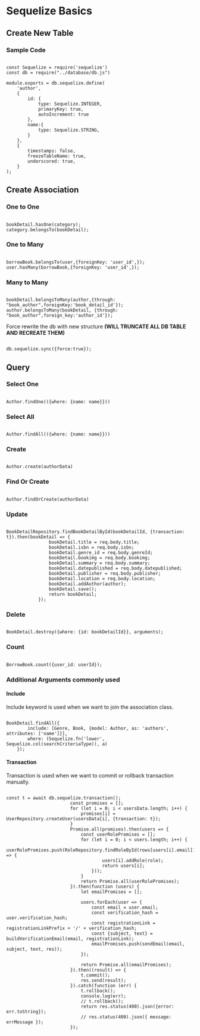 # Sequelize Basics

## Create New Table 
### Sample Code
<pre><code>
const Sequelize = require('sequelize')
const db = require("../database/db.js")

module.exports = db.sequelize.define(
    'author',
    {
        id: {
            type: Sequelize.INTEGER,
            primaryKey: true,
            autoIncrement: true
        },
        name:{
            type: Sequelize.STRING,
        }
    },
    {
        timestamps: false,
        freezeTableName: true,
        underscored: true,
    }
);
</code></pre>

## Create Association
### One to One
<pre><code>
bookDetail.hasOne(category);
category.belongsTo(bookDetail);
</code></pre>

### One to Many
<pre><code>
borrowBook.belongsTo(user,{foreignKey: 'user_id',});
user.hasMany(borrowBook,{foreignKey: 'user_id',});
</code></pre>

### Many to Many
<pre><code>
bookDetail.belongsToMany(author,{through: "book_author",foreignKey:'book_detail_id'});
author.belongsToMany(bookDetail, {through: "book_author",foreign_key:'author_id'});
</code></pre>

Force rewrite the db with new structure <b>(WILL TRUNCATE ALL DB TABLE AND RECREATE THEM)</b>
<pre><code>
db.sequelize.sync({force:true});
</code></pre>

## Query
### Select One
<pre><code>
Author.findOne(({where: {name: name}}))
</code></pre>

### Select All
<pre><code>
Author.findAll(({where: {name: name}}))
</code></pre>

### Create
<pre><code>
Author.create(authorData)
</code></pre>

### Find Or Create
<pre><code>
Author.findOrCreate(authorData)
</code></pre>

### Update
<pre><code>
BookDetailRepository.findBookDetailById(bookDetailId, {transaction: t}).then(bookDetail => {
                bookDetail.title = req.body.title;
                bookDetail.isbn = req.body.isbn;
                bookDetail.genre_id = req.body.genreId;
                bookDetail.bookimg = req.body.bookimg;
                bookDetail.summary = req.body.summary;
                bookDetail.datepublished = req.body.datepublished;
                bookDetail.publisher = req.body.publisher;
                bookDetail.location = req.body.location;
                bookDetail.addAuthor(author);
                bookDetail.save();
                return bookDetail;
            });
</code></pre>

### Delete
<pre><code>
BookDetail.destroy({where: {id: bookDetailId}}, arguments);
</code></pre>

### Count
<pre><code>
BorrowBook.count({user_id: userId});
</code></pre>

### Additional Arguments commonly used
#### Include
Include keyword is used when we want to join the association class.
<pre><code>
BookDetail.findAll({
        include: [Genre, Book, {model: Author, as: 'authors', attributes: ['name']}],
        where: (Sequelize.fn('lower', Sequelize.col(searchCriteriaType)), a)
    });
</code></pre>

#### Transaction
Transaction is used when we want to commit or rollback transaction manually.
<pre><code>
const t = await db.sequelize.transaction();
                        const promises = [];
                        for (let i = 0; i < usersData.length; i++) {
                            promises[i] = UserRepository.createUser(usersData[i], {transaction: t});
                        }
                        Promise.all(promises).then(users => {
                            const userRolePromises = [];
                            for (let i = 0; i < users.length; i++) {
                                userRolePromises.push(RoleRepository.findRoleById(rows[users[i].email]).then(role => {
                                    users[i].addRole(role);
                                    return users[i];
                                }));
                            }
                            return Promise.all(userRolePromises);
                        }).then(function (users) {
                            let emailPromises = [];

                            users.forEach(user => {
                                const email = user.email;
                                const verification_hash = user.verification_hash;
                                const registrationLink = registrationLinkPrefix + '/' + verification_hash;
                                const {subject, text} = buildVerificationEmail(email, registrationLink);
                                emailPromises.push(sendEmail(email, subject, text, res));
                            });

                            return Promise.all(emailPromises);
                        }).then((result) => {
                            t.commit();
                            res.send(result);
                        }).catch(function (err) {
                            t.rollback();
                            console.log(err);
                            // t.rollback();
                            return res.status(400).json({error: err.toString});
                            // res.status(400).json({ message: errMessage });
                        });
</code></pre>